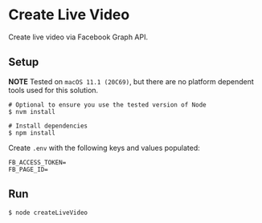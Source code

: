 # Create Live Video

Create live video via Facebook Graph API.

## Setup

**NOTE** Tested on `macOS 11.1 (20C69)`, but there are no platform dependent tools used for this solution.

```
# Optional to ensure you use the tested version of Node
$ nvm install 

# Install dependencies
$ npm install
```

Create `.env` with the following keys and values populated:
```
FB_ACCESS_TOKEN=
FB_PAGE_ID=
```

## Run

```
$ node createLiveVideo
```